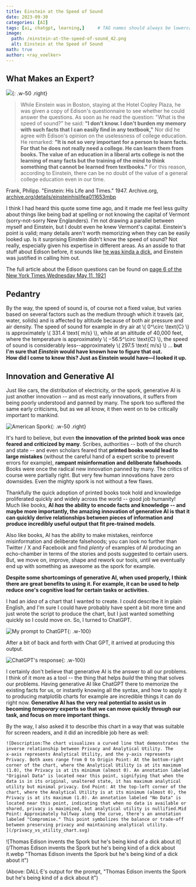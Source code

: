 ```yaml
---
title: Einstein at the Speed of Sound
date: 2023-09-30
categories: [AI]
tags: [ai, chatgpt, learning,]     # TAG names should always be lowercase
image:
  path: /einstein-at-the-speed-of-sound_42.png
  alt: Einstein at the Speed of Sound
math: true
author: <ray_voelker>
---
```


## What Makes an Expert?

![](/edison-questions-stir-up-a-storm.webp){: .w-50 .right}

> While Einstein was in Boston, staying at the Hotel Copley Plaza, he was given a copy of Edison's questionnaire to see whether he could answer the questions. As soon as he read the question: "What is the speed of sound?" he said: **"I don't know. I don't burden my memory with such facts that I can easily find in any textbook,"** Nor did he agree with Edison's opinion on the uselessness of college education. He remarked: **"It is not so very important for a person to learn facts. For that he does not really need a college. He can learn them from books. The value of an education in a liberal arts college is not the learning of many facts but the training of the mind to think something that cannot be learned from textbooks."** For this reason, according to Einstein, there can be no doubt of the value of a general college education even in our time.

Frank, Philipp. "Einstein: His Life and Times." 1947. Archive.org, [archive.org/details/einsteinhislifea011653mbp](https://archive.org/details/einsteinhislifea011653mbp)

I think I had heard this quote some time ago, and it made me feel less guilty about things like being bad at spelling or not knowing the capital of Vermont (sorry-not-sorry New Englanders).  I'm not drawing a parallel between myself and Einstein, but I doubt even he knew Vermont's capital. Einstein's point is valid; many details aren't worth memorizing when they can be easily looked up. Is it surprising Einstein didn't know the speed of sound? Not really, especially given his expertise in different areas. As an asside to that stuff about Edison before, it sounds like [he was kinda a dick.](https://prodigalpen.wordpress.com/2018/05/08/un-history-edison-was-a-dick/) and Einstein was justified in calling him out.

The full article about the Edison questions can be found on [page 6 of the New York Times Wednesday May 11, 1921]( 
https://timesmachine.nytimes.com/timesmachine/1921/05/11/98685607.html?pageNumber=6)

## Pedantry

<div>
By the way, the speed of sound is, of course not a fixed value, but varies based on several factors such as the medium through which it travels (air, water, solids) and is affected by altitude because of both air pressure and air density. The speed of sound for example in dry air at \( 0^\circ \text{C} \) is approximately \( 331.4 \text{ m/s} \), while at an altitude of 40,000 feet, where the temperature is approximately \( −56.5^\circ \text{C} \), the speed of sound is considerably less--approximately \( 297.5 \text{ m/s} \) ... <b>but I'm sure that <i>Einstein</i> would have known how to figure that out.<br/>How did I come to know this? Just as Einstein would have—I looked it up.</b>
</div>

## Innovation and Generative AI

Just like cars, the distribution of electricity, or the spork, generative AI is just another innovation -- and as most early innovations, it suffers from being poorly understood and panned by many. The spork too suffered the same early criticisms, but as we all know, it then went on to be critically important to mankind.

![American Spork](/american_spork.jpg){: .w-50 .right}

It's hard to believe, but even **the innovation of the printed book was once feared and criticized by many**. Scribes, authorities -- both of the church and state -- and even scholars feared that **printed books would lead to large mistakes** (without the careful hand of a expert scribe to prevent errors for example), **rampant misinformation and deliberate falsehoods**. Books were once the radical new innovation panned by many. The critics of course were partially right. But very few human innovations have zero downsides. Even the mighty spork is not without a few flaws.

Thankfully the quick adoption of printed books took hold and knowledge proliferated quickly and widely across the world -- good job humanity! Much like books, **AI *has* the ability to encode facts and knowledge -- and maybe more importantly, the amazing innovation of generative AI is that it can quickly derive relationships between pieces of information and produce incredibly useful output that fit pre-trained models**.

Also like books, AI has the ability to make mistakes, reinforce misinformation and deliberate falsehoods; you can look no further than Twitter / X and Facebook and find *plenty* of examples of AI producing an echo-chamber in terms of the stories and posts suggested to certain users. But, we move on, improve, shape and rework our tools, until we eventually end up with something as awesome as the spork for example. 

**Despite some shortcomings of generative AI, when used properly, I think there are great benefits to using it. For example, it can be used to help reduce one's cognitive load for certain tasks or activities.**

I had an *idea* of a chart that I wanted to create. I could describe it in plain English, and I'm sure I could have probably have spent a bit more time and just wrote the script to produce the chart, but I just wanted something quickly so I could move on. So, I turned to ChatGPT.

![My prompt to ChatGPT](/chat_gpt_chart2.png){: .w-100} 

After a bit of back and forth with Chat GPT, it arrived at producing this output.

![ChatGPT's response](/chat_gpt_chart1.png){: .w-100}

I certainly don't believe that generative AI is the answer to all our problems. I think of it more as a tool -- the thing that helps *build* the thing that solves our problems. Having generative AI like ChatGPT there to memorize the existing facts for us, or instantly knowing all the syntax, and how to apply it to producing matplotlib charts for example are incredible things it can do right now. **Generative AI has the very real potential to assist us in becoming *temporary* experts so that we can move quickly through our task, and focus on more important things.**

By the way, I also asked it to describe this chart in a way that was suitable for screen readers, and it did an incredible job here as well:

```markdown
![Description:The chart visualizes a curved line that demonstrates the
inverse relationship between Privacy and Analytical Utility. The
x-axis represents Analytical Utility, and the y-axis represents
Privacy. Both axes range from 0 to Origin Point: At the bottom-right
corner of the chart, where the Analytical Utility is at its maximum
(1.0), the Privacy is at its minimum (almost 0). An annotation labeled
"Original Data" is located near this point, signifying that when the
data is in its original, unaltered state, it has maximum analytical
utility but minimal privacy. End Point: At the top-left corner of the
chart, where the Analytical Utility is at its minimum (almost 0), the
Privacy is at its maximum (1.0). An annotation labeled "No Data" is
located near this point, indicating that when no data is available or
shared, privacy is maximized, but analytical utility is nullified.Mid
Point: Approximately halfway along the curve, there's an annotation
labeled "Compromise." This point symbolizes the balance or trade-off
between preserving privacy and maintaining analytical utility.
](/privacy_vs_utility_chart.svg)
```

![Thomas Edison invents the Spork but he's being kind of a dick about it](/Thomas Edison invents the Spork but he's being kind of a dick about it.webp "Thomas Edison invents the Spork but he's being kind of a dick about it")

(Above: DALL·E's output for the prompt, "Thomas Edison invents the Spork but he's being kind of a dick about it")